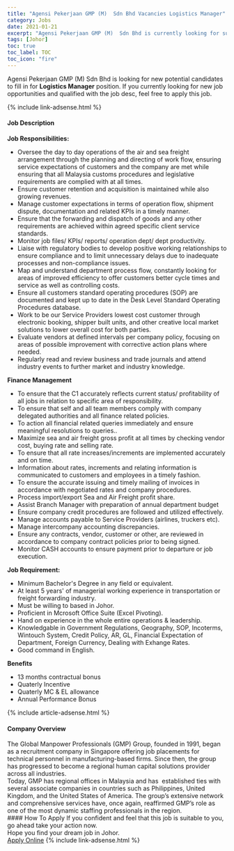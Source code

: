 ```yaml
---
title: "Agensi Pekerjaan GMP (M)  Sdn Bhd Vacancies Logistics Manager" 
category: Jobs 
date: 2021-01-21 
excerpt: "Agensi Pekerjaan GMP (M)  Sdn Bhd is currently looking for suitable person to fill in the Logistics Manager which positioned at Johor" 
tags: [Johor] 
toc: true 
toc_label: TOC 
toc_icon: "fire" 
--- 
```


<p>Agensi Pekerjaan GMP (M)  Sdn Bhd is looking for new potential candidates to fill in for <b>Logistics Manager</b> position. If you currently looking for new job opportunities and qualified with the job desc, feel free to apply this job.
</p>{% include link-adsense.html %} 
<div><div><h4>Job Description</h4></div><div><div><span><div><div><strong>Job Responsibilities:</strong></div><ul><li>Oversee the day to day operations of the air and sea freight arrangement through the planning and directing of work flow, ensuring service expectations of customers and the company are met while ensuring that all Malaysia customs procedures and legislative requirements are complied with at all times.</li><li>Ensure customer retention and acquisition is maintained while also growing revenues.</li><li>Manage customer expectations in terms of operation flow, shipment dispute, documentation and related KPIs in a timely manner.</li><li>Ensure that the forwarding and dispatch of goods and any other requirements are achieved within agreed specific client service standards.</li><li>Monitor job files/ KPIs/ reports/ operation dept/ dept productivity.</li><li>Liaise with regulatory bodies to develop positive working relationships to ensure compliance and to limit unnecessary delays due to inadequate processes and non-compliance issues.</li><li>Map and understand department process flow, constantly looking for areas of improved efficiency to offer customers better cycle times and service as well as controlling costs.</li><li>Ensure all customers standard operating procedures (SOP) are documented and kept up to date in the Desk Level Standard Operating Procedures database.</li><li>Work to be our Service Providers lowest cost customer through electronic booking, shipper built units, and other creative local market solutions to lower overall cost for both parties.</li><li>Evaluate vendors at defined intervals per company policy, focusing on areas of possible improvement with corrective action plans where needed.</li><li>Regularly read and review business and trade journals and attend industry events to further market and industry knowledge.</li></ul><div><strong>Finance Management</strong></div><ul><li>To ensure that the C1 accurately reflects current status/ profitability of all jobs in relation to specific area of responsibility.</li><li>To ensure that self and all team members comply with company delegated authorities and all finance related policies.</li><li>To action all financial related queries immediately and ensure meaningful resolutions to queries..</li><li>Maximize sea and air freight gross profit at all times by checking vendor cost, buying rate and selling rate.</li><li>To ensure that all rate increases/increments are implemented accurately and on time.</li><li>Information about rates, increments and relating information is communicated to customers and employees in a timely fashion.</li><li>To ensure the accurate issuing and timely mailing of invoices in accordance with negotiated rates and company procedures.</li><li>Process import/export Sea and Air Freight profit share.</li><li>Assist Branch Manager with preparation of annual department budget</li><li>Ensure company credit procedures are followed and utilized effectively.</li><li>Manage accounts payable to Service Providers (airlines, truckers etc).</li><li>Manage intercompany accounting discrepancies.</li><li>Ensure any contracts, vendor, customer or other, are reviewed in accordance to company contract policies prior to being signed.</li><li>Monitor CASH accounts to ensure payment prior to departure or job execution.</li></ul><div><strong>Job Requirement:</strong></div><ul><li>Minimum Bachelor's Degree in any field or equivalent.</li><li>At least 5 years' of managerial working experience in transportation or freight forwarding industry.</li><li>Must be willing to based in Johor.</li><li>Proficient in Mcrosoft Office Suite (Excel Pivoting).</li><li>Hand on experience in the whole entire operations &amp; leadership.</li><li>Knowledgable in Government Regulations, Geography, SOP, Incoterms, Wintouch System, Credit Policy, AR, GL, Financial Expectation of Department, Foreign Currency, Dealing with Exhange Rates.</li><li>Good command in English.</li></ul><div><strong>Benefits</strong></div><ul><li>13 months contractual bonus</li><li>Quaterly Incentive</li><li>Quaterly MC &amp; EL allowance</li><li>Annual Performance Bonus</li></ul></div></span></div></div></div> 
{% include article-adsense.html %} 
<div><div><h4>Company Overview</h4></div><div><div><span><div><div>
<div>
		The Global Manpower Professionals (GMP) Group, founded in 1991, began as a recruitment company in Singapore offering job placements for technical personnel in manufacturing-based firms. Since then, the group has progressed to become a regional human capital solutions provider across all industries.</div>
<div>
		Today, GMP has regional offices in Malaysia and has&#160; established ties with several associate companies in countries such as Philippines, United Kingdom, and the United States of America. The group&#8217;s extensive network and comprehensive services have, once again, reaffirmed GMP&#8217;s role as one of the most dynamic staffing professionals in the region.</div>
</div></div></span></div></div></div> 
#### How To Apply 
If you confident and feel that this job is suitable to you, go ahead take your action now. <br/> 
Hope you find your dream job in Johor. <br/> 
<a href="https://www.jobstreet.com.my/en/job/logistics-manager-4466469?jobId=jobstreet-my-job-4466469&sectionRank=18&token=0~2a37671a-a5e2-47b1-b754-f82d8a41a795&fr=SRP%20View%20In%20New%20Ta" class="btn btn--info" target="_blank" rel="nofollow noopenner">Apply Online</a> 
{% include link-adsense.html %} 